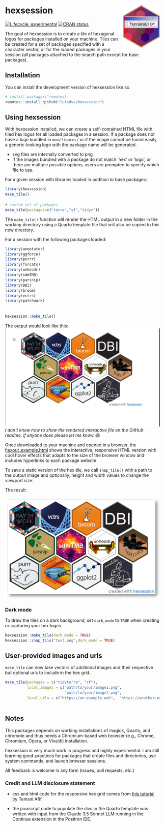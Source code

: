 
<!-- README.md is generated from README.Rmd. Please edit that file -->

# hexsession <img src="man/figures/logo.png" align="right" height="138" alt="" />

<!-- badges: start -->

[![Lifecycle:
experimental](https://img.shields.io/badge/lifecycle-experimental-orange.svg)](https://lifecycle.r-lib.org/articles/stages.html#experimental)
[![CRAN
status](https://www.r-pkg.org/badges/version/hexsession)](https://CRAN.R-project.org/package=hexsession)
<!-- badges: end -->

The goal of hexsession is to create a tile of hexagonal logos for
packages installed on your machine. Tiles can be created for a set of
packages specified with a character vector, or for the loaded packages
in your session (all packages attached to the search path except for
base packages).

## Installation

You can install the development version of hexsession like so:

``` r
# install.packages("remotes)
remotes::install_github("luisdva/hexsession")
```

## Using hexsession

With hexsession installed, we can create a self-contained HTML file with
tiled hex logos for all loaded packages in a session. If a package does
not have a logo bundled in `man/figures/` or if the image cannot be
found easily, a generic-looking logo with the package name will be
generated.

- svg files are internally converted to png
- If the images bundled with a package do not match ‘hex’ or ‘logo’, or
  there are multiple possible options, users are prompted to specify
  which file to use.

For a given session with libraries loaded in addition to base packages:

``` r
library(hexsession)
make_tile()

# custom set of packages
make_tile(packages=c("terra","sf","tidyr"))
```

The `make_tile()` function will render the HTML output in a new folder
in the working directory using a Quarto template file that will also be
copied to this new directory.

For a session with the following packages loaded:

``` r
library(annotater)
library(ggforce)
library(purrr)
library(forcats)
library(unheadr)
library(sdmTMB)
library(parsnip)
library(DBI)
library(broom)
library(vctrs)
library(patchwork)


hexsession::make_tile()
```

The output would look like this: ![](man/figures/hsdemo.gif) *I don’t
know how to show the rendered interactive file on the GitHub readme, if
anyone does please let me know 😅.*

Once downloaded to your machine and opened in a browser, the
[hexout_example.html](inst/extdata/hexout_example.html) shows the
interactive, responsive HTML version with cool hover effects that adapts
to the size of the browser window and includes hyperlinks to each
package website.

To save a static version of the hex tile, we call `snap_tile()` with a
path to the output image and optionally, height and width values to
change the viewport size.

The result:

![](man/figures/exampletile.png)

### Dark mode

To draw the tiles on a dark background, set `dark_mode` to `TRUE` when
creating or capturing your hex logos.

``` r
hexsession::make_tile(dark_mode = TRUE)
hexsession::snap_tile("test.png",dark_mode = TRUE)
```

## User-provided images and urls

`make_tile` can now take vectors of additional images and their
respective but optional urls to include in the hex grid.

``` r
make_tile(packages = c("tidyterra", "sf"), 
          local_images = c("path/to/your/image1.png", 
                           "path/to/your/image2.png",
          local_urls = c("https://an-example.web",  "https://another-example.com"))
          
```

## Notes

This packages depends on working installations of magick, Quarto, and
chromote and thus needs a Chromium-based web browser (e.g., Chrome,
Chromium, Opera, or Vivaldi) installation.

hexsession is very much work in progress and highly experimental. I am
still learning good-practices for packages that create files and
directories, use system commands, and launch browser sessions.

All feedback is welcome in any form (issues, pull requests, etc.)

### Credit and LLM disclosure statement

- css and html code for the responsive hex grid comes from [this
  tutorial](https://css-tricks.com/hexagons-and-beyond-flexible-responsive-grid-patterns-sans-media-queries/)
  by Temani Afif.

- the javascript code to populate the divs in the Quarto template was
  written with input from the Claude 3.5 Sonnet LLM running in the
  Continue extension in the Positron IDE.
